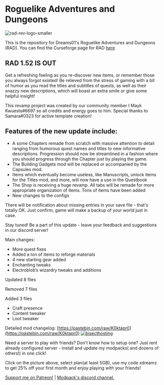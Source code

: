 # Roguelike Adventures and Dungeons
![rad-rev-logo-smaller](https://user-images.githubusercontent.com/7347489/196770910-e9bafe91-8480-4d11-8ac4-57dbc404528e.png)

This is the repository for Dreams01's Roguelike Adventures and Dungeons (RAD). You can find the Curseforge page for RAD [here](https://www.curseforge.com/minecraft/modpacks/roguelike-adventures-and-dungeons)
## RAD 1.52 IS OUT

Get a refreshing feeling as you re-discover new items, or remember those you always forgot existed!
Be relieved from the stress of gaming with a bit of humor as you read the titles and subtitles of quests, as well as their snazzy new descriptions, which will boast an extra smile or give some helpful insight!

This revamp project was created by our community member I Mayk Kwuests#6697 so all credits and energy goes to him.
Special thanks to Samara#0323 for active template creation!

## Features of the new update include:

* A some Chapters remade from scratch with massive attention to detail ranging from humorous quest names and titles to new informative descriptions. Progression should now be streamlined in a fashion where you should progress through the Chapter just by playing the game. 
* The Building Gadgets mod will be replaced or accompanied by the Capsules mod.
* Items which eventually become useless, like Manuscripts, unlock items for the Titles mod, and more, will now have a use in the Questbook
* The Shop is receiving a huge revamp. All tabs will be remade for more appropriate organization of items. Tons of items have been added
* New changes to the configs

 

There will be notification about missing entries in your save file - that's totally OK.
Just confirm, game will make a backup of your world just in case.

 
Stay tuned! Be a part of this update - leave your feedback and suggestions in our discord server!

Main changes:
* More quest fixes
* Added a ton of items to reforge materials
* 4 new starting gear added
* Enchanting tweaks
* Electroblob’s wizardry tweaks and additions



Updated 8 files

Removed 7 files

Added 3 files
* Craft presence
* Content tweaker
* Loot tweaker

Detailed mod changelog: [https://pastebin.com/raw/K0ktapr0](https://pastebin.com/raw/K0ktapr0)
[![bisecthosting](https://i.imgur.com/Og8jfwS.png)](https://bisecthosting.com/xdreamz)

Need a server to play with friends? Don't know how to setup one? Just rent already configured server - install and update my modpacks( and dozens of others!) in one click!

  Click on the picture above, select plan(at least 5GB), use my code xdreamz to get 25% off your first month and enjoy playing with your friends!

 [Support me on Patreon!](https://www.patreon.com/Dreams01) | [Modpack's discord channel.](https://discord.com/invite/r8CP8wrYsH) 
